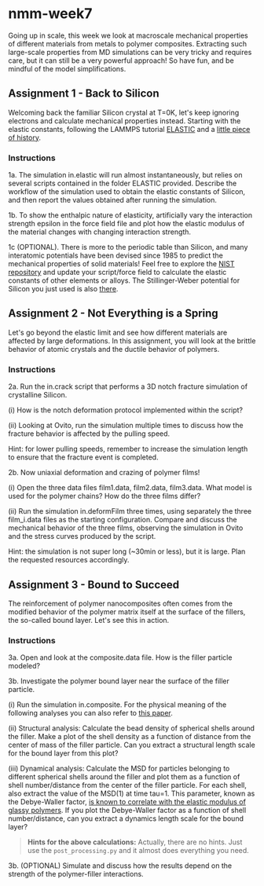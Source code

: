 # nmm-week7

Going up in scale, this week we look at macroscale mechanical properties of different materials from metals to polymer composites. Extracting such large-scale properties from MD simulations can be very tricky and requires care, but it can still be a very powerful approach! So have fun, and be mindful of the model simplifications.

## Assignment 1 - Back to Silicon

Welcoming back the familiar Silicon crystal at T=0K, let's keep ignoring electrons and calculate mechanical properties instead. Starting with the elastic constants, following the LAMMPS tutorial [ELASTIC](https://docs.lammps.org/Howto_elastic.html) and a [little piece of history](https://abrams-teaching.github.io/msim/node41.html).

### Instructions

1a. The simulation in.elastic will run almost instantaneously, but relies on several scripts contained in the folder ELASTIC provided. Describe the workflow of the simulation used to obtain the elastic constants of Silicon, and then report the values obtained after running the simulation.

1b. To show the enthalpic nature of elasticity, artificially vary the interaction strength epsilon in the force field file and plot how the elastic modulus of the material changes with changing interaction strength.

1c (OPTIONAL). There is more to the periodic table than Silicon, and many interatomic potentials have been devised since 1985 to predict the mechanical properties of solid materials! Feel free to explore the [NIST repository](https://www.ctcms.nist.gov/potentials/) and update your script/force field to calculate the elastic constants of other elements or alloys. The Stillinger-Weber potential for Silicon you just used is also [there](https://www.ctcms.nist.gov/potentials/entry/1985--Stillinger-F-H-Weber-T-A--Si/).

## Assignment 2 - Not Everything is a Spring

Let's go beyond the elastic limit and see how different materials are affected by large deformations. In this assignment, you will look at the brittle behavior of atomic crystals and the ductile behavior of polymers.

### Instructions

2a. Run the in.crack script that performs a 3D notch fracture simulation of crystalline Silicon. 

(i) How is the notch deformation protocol implemented within the script? 

(ii) Looking at Ovito, run the simulation multiple times to discuss how the fracture behavior is affected by the pulling speed.

Hint: for lower pulling speeds, remember to increase the simulation length to ensure that the fracture event is completed.

2b. Now uniaxial deformation and crazing of polymer films! 

(i) Open the three data files film1.data, film2.data, film3.data. What model is used for the polymer chains? How do the three films differ?

(ii) Run the simulation in.deformFilm three times, using separately the three film_i.data files as the starting configuration. Compare and discuss the mechanical behavior of the three films, observing the simulation in Ovito and the stress curves produced by the script. 

Hint: the simulation is not super long (~30min or less), but it is large. Plan the requested resources accordingly.

## Assignment 3 - Bound to Succeed

The reinforcement of polymer nanocomposites often comes from the modified behavior of the polymer matrix itself at the surface of the fillers, the so-called bound layer. Let's see this in action.

### Instructions

3a. Open and look at the composite.data file. How is the filler particle modeled?

3b. Investigate the polymer bound layer near the surface of the filler particle.

(i) Run the simulation in.composite. For the physical meaning of the following analyses you can also refer to [this paper](https://doi.org/10.1063/5.0101551).

(ii) Structural analysis: Calculate the bead density of spherical shells around the filler. Make a plot of the shell density as a function of distance from the center of mass of the filler particle. Can you extract a structural length scale for the bound layer from this plot?

(iii) Dynamical analysis: Calculate the MSD for particles belonging to different spherical shells around the filler and plot them as a function of shell number/distance from the center of the filler particle. For each shell, also extract the value of the MSD(1) at time tau=1. This parameter, known as the Debye-Waller factor, [is known to correlate with the elastic modulus of glassy polymers](https://doi.org/10.1016/j.xcrp.2021.100596). If you plot the Debye-Waller factor as a function of shell number/distance, can you extract a dynamics length scale for the bound layer? 

> **Hints for the above calculations:** Actually, there are no hints. Just use the `post_processing.py` and it almost does everything you need. 

3b. (OPTIONAL) Simulate and discuss how the results depend on the strength of the polymer-filler interactions.
